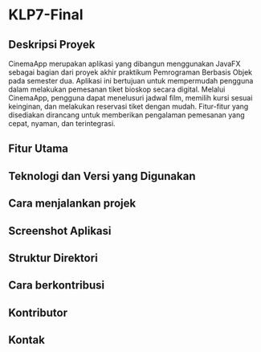# KLP7-Final

## Deskripsi Proyek
CinemaApp merupakan aplikasi yang dibangun menggunakan JavaFX sebagai bagian dari proyek akhir praktikum Pemrograman Berbasis Objek pada semester dua. Aplikasi ini bertujuan untuk mempermudah pengguna dalam melakukan pemesanan tiket bioskop secara digital. Melalui CinemaApp, pengguna dapat menelusuri jadwal film, memilih kursi sesuai keinginan, dan melakukan reservasi tiket dengan mudah. Fitur-fitur yang disediakan dirancang untuk memberikan pengalaman pemesanan yang cepat, nyaman, dan terintegrasi.

## Fitur Utama

## Teknologi dan Versi yang Digunakan

## Cara menjalankan projek

## Screenshot Aplikasi

## Struktur Direktori

## Cara berkontribusi

## Kontributor 

## Kontak


